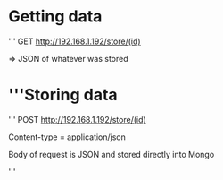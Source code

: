 Getting data
============

'''
GET http://192.168.1.192/store/(id)

=> JSON of whatever was stored


'''Storing data
============

'''
POST http://192.168.1.192/store/(id)

Content-type = application/json

Body of request is JSON and stored directly into Mongo

'''